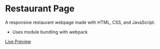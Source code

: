 # Restaurant Page
A responsive restaurant webpage made with HTML, CSS, and JavaScript.
- Uses module bundling with webpack

[Live Preview](https://brentwashington.github.io/restaurant-page/)
